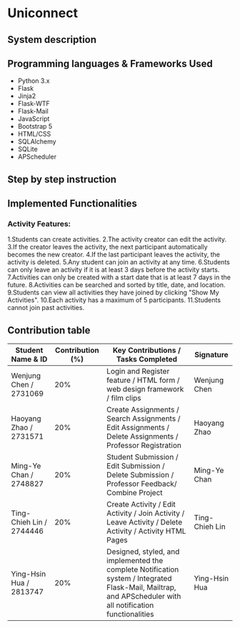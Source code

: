 # Uniconnect
## System description
## Programming languages & Frameworks Used
- Python 3.x  
- Flask  
- Jinja2  
- Flask-WTF  
- Flask-Mail  
- JavaScript  
- Bootstrap 5  
- HTML/CSS  
- SQLAlchemy  
- SQLite  
- APScheduler
## Step by step instruction

## Implemented Functionalities

### Activity Features:
1.Students can create activities.
2.The activity creator can edit the activity.
3.If the creator leaves the activity, the next participant automatically becomes the new creator.
4.If the last participant leaves the activity, the activity is deleted.
5.Any student can join an activity at any time.
6.Students can only leave an activity if it is at least 3 days before the activity starts.
7.Activities can only be created with a start date that is at least 7 days in the future.
8.Activities can be searched and sorted by title, date, and location.
9.Students can view all activities they have joined by clicking "Show My Activities".
10.Each activity has a maximum of 5 participants.
11.Students cannot join past activities.

## Contribution table
| Student Name & ID      | Contribution (%) | Key Contributions / Tasks Completed                                        | Signature     |
|------------------------|------------------|-----------------------------------------------------------------------------|---------------|
| Wenjung Chen / 2731069 | 20%              | Login and Register feature / HTML form / web design framework / film clips | Wenjung Chen  |
| Haoyang Zhao / 2731571 | 20%              | Create Assignments / Search Assignments / Edit Assignments / Delete Assignments / Professor Registration | Haoyang Zhao  |
| Ming-Ye Chan / 2748827 | 20%              | Student Submission / Edit Submission / Delete Submission / Professor Feedback/ Combine Project | Ming-Ye Chan  |
| Ting-Chieh Lin / 2744446 | 20%              | Create Activity / Edit Activity / Join Activity / Leave Activity / Delete Activity / Activity HTML Pages | Ting-Chieh Lin  |
| Ying-Hsin Hua / 2813747 | 20%              | Designed, styled, and implemented the complete Notification system / Integrated Flask-Mail, Mailtrap, and APScheduler with all notification functionalities | Ying-Hsin Hua  |

